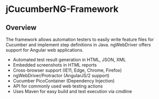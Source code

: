 # jCucumberNG-Framework

## Overview
The framework allows automation testers to easily write feature files for Cucumber and implement step definitions in Java. ngWebDriver offers support for Angular web applications.

- Automated test result generation in HTML, JSON, XML
- Embedded screenshots in HTML reports
- Cross-browser support (IE11, Edge, Chrome, Firefox)
- ngWebDriver/Protractor (AngularJS/2 support)
- Cucumber PicoContainer (Dependency Injection)
- API for commonly used web testing actions
- Uses Maven for easy build and test execution via cmdline
